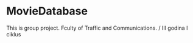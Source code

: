 # MovieDatabase
This is group project. 
Fculty of Traffic and Communications. / III godina I ciklus
